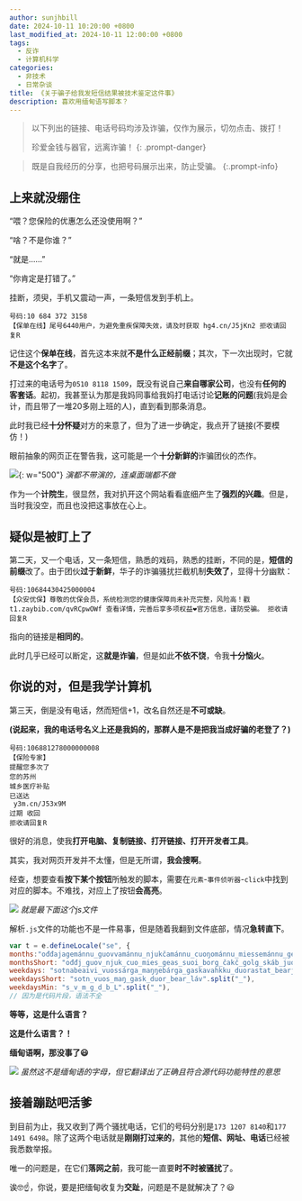 ```yaml
---
author: sunjhbill
date: 2024-10-11 10:20:00 +0800
last_modified_at: 2024-10-11 12:00:00 +0800
tags:
  - 反诈
  - 计算机科学
categories:
  - 非技术
  - 日常杂谈
title: 《关于骗子给我发短信结果被技术鉴定这件事》
description: 喜欢用缅甸语写脚本？
---
```


> 以下列出的链接、电话号码均涉及诈骗，仅作为展示，切勿点击、拨打！
> 
> 珍爱金钱与器官，远离诈骗！
{: .prompt-danger}

> 既是自我经历的分享，也把号码展示出来，防止受骗。
{:.prompt-info}

## 上来就没绷住

“喂？您保险的优惠怎么还没使用啊？”

“啥？不是你谁？”

“就是……”

“你肯定是打错了。”

挂断，须臾，手机又震动一声，一条短信发到手机上。

```
号码:10 684 372 3158
【保单在线】尾号6440用户，为避免重疾保障失效，请及时获取 hg4.cn/J5jKn2 拒收请回复R
```

记住这个**保单在线**，首先这本来就**不是什么正经前缀**；其次，下一次出现时，它就**不是这个名字**了。

打过来的电话号为`0510 8118 1509`，既没有说自己**来自哪家公司**，也没有**任何的客套话**。起初，我甚至认为那是我妈同事给我妈打电话讨论**记账的问题**(我妈是会计，而且带了一堆20多刚上班的人)，直到看到那条消息。

此时我已经**十分怀疑**对方的来意了，但为了进一步确定，我点开了链接(不要模仿！)

眼前抽象的网页正在警告我，这可能是一个**十分新鲜的**诈骗团伙的杰作。

![](https://pic.imgdb.cn/item/670894a2d29ded1a8c5d4b27.png){: w="500"}
_演都不带演的，连桌面端都不做_

作为一个**计院生**，很显然，我对扒开这个网站看看底细产生了**强烈的兴趣**。但是，当时我没空，而且也没把这事放在心上。

## 疑似是被盯上了

第二天，又一个电话，又一条短信，熟悉的戏码，熟悉的挂断，不同的是，**短信的前缀**改了。由于团伙**过于新鲜**，华子的诈骗骚扰拦截机制**失效了**，显得十分幽默：

```
号码:10684430425000004
【众安优保】尊敬的优保会员，系统检测您的健康保障尚未补充完整，风险高！戳 t1.zaybib.com/qvRCpwOWf 查看详情，完善后享多项权益❤官方信息，谨防受骗。 拒收请回复R
```

指向的链接是**相同的**。

此时几乎已经可以断定，这**就是诈骗**，但是如此**不依不饶**，令我**十分恼火**。

## 你说的对，但是我学计算机

第三天，倒是没有电话，然而短信+1，改名自然还是**不可或缺**。

**(说起来，我的电话号名义上还是我妈的，那群人是不是把我当成好骗的老登了？)**

```
号码:106881278000000008
【保险专家】
提醒您多次了
您的苏州
城乡医疗补贴
已送达
 y3m.cn/J53x9M 
过期 收回
拒收请回复R
```

很好的消息，使我**打开电脑、复制链接、打开链接、打开开发者工具**。

其实，我对网页开发并不太懂，但是无所谓，**我会搜啊**。

经查，想要查看**按下某个按钮**所触发的脚本，需要在`元素`-`事件侦听器`-`click`中找到对应的脚本。不难找，对应上了按钮**会高亮**。

![](https://pic.imgdb.cn/item/67089a8fd29ded1a8c62d1c1.png)
_就是最下面这个js文件_

解析`.js`文件的功能也不是一件易事，但是随着我翻到文件底部，情况**急转直下**。

```js
var t = e.defineLocale("se", {
months:"ođđajagemánnu_guovvamánnu_njukčamánnu_cuoŋománnu_miessemánnu_geassemánnu_suoidnemánnu_borgemánnu_čakčamánnu_golggotmánnu_skábmamánnu_juovlamánnu".split("_"),
monthsShort: "ođđj_guov_njuk_cuo_mies_geas_suoi_borg_čakč_golg_skáb_juov".split("_"),
weekdays: "sotnabeaivi_vuossárga_maŋŋebárga_gaskavahkku_duorastat_bearjadat_lávvardat".split("_"),
weekdaysShort: "sotn_vuos_maŋ_gask_duor_bear_láv".split("_"),
weekdaysMin: "s_v_m_g_d_b_L".split("_"),
// 因为是代码片段，语法不全
```

**等等，这是什么语言？**

**这是什么语言？！**

**缅甸语啊，那没事了😃**

![](https://pic.imgdb.cn/item/67089ca8d29ded1a8c644769.png)
_虽然这不是缅甸语的字母，但它翻译出了正确且符合源代码功能特性的意思_

## 接着蹦跶吧活爹

到目前为止，我又收到了两个骚扰电话，它们的号码分别是`173 1207 8140`和`177 1491 6498`。除了这两个电话就是**刚刚打过来的**，其他的**短信、网址、电话**已经被我悉数举报。

唯一的问题是，在它们**落网之前**，我可能一直要**时不时被骚扰**了。

诶🤓☝️，你说，要是把缅甸收复为**交趾**，问题是不是就解决了？😃
